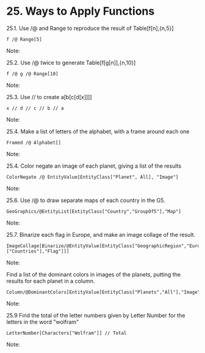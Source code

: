 # 25. Ways to Apply Functions

25.1. Use /@ and Range to reproduce the result of Table[f[n],{n,5}]


```Wolfram Language
f /@ Range[5]
```

Note:

25.2. Use /@ twice to generate Table[f[g[n]],{n,10}]


```Wolfram Language
f /@ g /@ Range[10]
```

Note:

25.3. Use // to create a[b[c[d[x]]]]


```Wolfram Language
x // d // c // b // a
```

Note:

25.4. Make a list of letters of the alphabet, with a frame around each one


```Wolfram Language
Framed /@ Alphabet[]
```

Note:

25.4. Color negate an image of each planet, giving a list of the results


```Wolfram Language
ColorNegate /@ EntityValue[EntityClass["Planet", All], "Image"]
```

Note:

25.6. Use /@ to draw separate maps of each country in the G5.


```Wolfram Language
GeoGraphics/@EntityList[EntityClass["Country","GroupOf5"],"Map"]
```

Note:

25.7. Binarize each flag in Europe, and make an image collage of the result.


```Wolfram Language
ImageCollage[Binarize/@EntityValue[EntityClass["GeographicRegion","Europe"["Countries"],"Flag"]]]
```

Note:

Find a list of the dominant colors in images of the planets, putting the results for each planet in a column.


```Wolfram Language
Column/@DominantColors[EntityValue[EntityClass["Planets","All"],"Image"]]
```

Note:

25.9 Find the total of the letter numbers given by Letter Number for the letters in the word  "wolfram"


```Wolfram Language
LetterNumber[Characters["Wolfram"]] // Total
```

Note:
